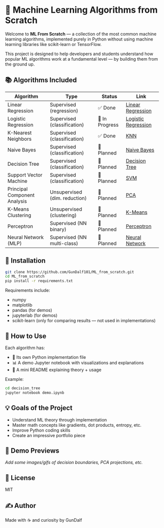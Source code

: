 # 🧠 Machine Learning Algorithms from Scratch

Welcome to **ML From Scratch** — a collection of the most common machine learning algorithms, implemented purely in Python without using machine learning libraries like scikit-learn or TensorFlow.

This project is designed to help developers and students understand how popular ML algorithms work at a fundamental level — by building them from the ground up.

## 📚 Algorithms Included

| Algorithm               | Type                           | Status | Link |
|-------------------------|--------------------------------|--------|------|
| Linear Regression       | Supervised (regression)        | ✅ Done | [Linear Regression](./linear_regression) |
| Logistic Regression     | Supervised (classification)    | 🔄 In Progress | [Logistic Regression](./logistic_regression) |
| K-Nearest Neighbors     | Supervised (classification)    | ✅ Done | [KNN](./knn) |
| Naive Bayes             | Supervised (classification)    | 📝 Planned | [Naive Bayes](./naive_bayes) |
| Decision Tree           | Supervised (classification)    | 📝 Planned | [Decision Tree](./decision_tree) |
| Support Vector Machine  | Supervised (classification)    | 📝 Planned | [SVM](./svm) |
| Principal Component Analysis | Unsupervised (dim. reduction) | 📝 Planned | [PCA](./pca) |
| K-Means Clustering      | Unsupervised (clustering)      | 📝 Planned | [K-Means](./kmeans) |
| Perceptron              | Supervised (NN binary)         | 📝 Planned | [Perceptron](./perceptron) |
| Neural Network (MLP)    | Supervised (NN multi-class)    | 📝 Planned | [Neural Network](./neural_network) |

## 🔧 Installation

```bash
git clone https://github.com/GunDalf101/ML_from_scratch.git
cd ML_from_scratch
pip install -r requirements.txt
```

Requirements include:
- numpy
- matplotlib
- pandas (for demos)
- jupyterlab (for demos)
- scikit-learn (only for comparing results — not used in implementations)

## 🧪 How to Use

Each algorithm has:
- 📄 Its own Python implementation file
- 📊 A demo Jupyter notebook with visualizations and explanations
- 📘 A mini README explaining theory + usage

Example:
```bash
cd decision_tree
jupyter notebook demo.ipynb
```

## 💡 Goals of the Project

- Understand ML theory through implementation
- Master math concepts like gradients, dot products, entropy, etc.
- Improve Python coding skills
- Create an impressive portfolio piece

## 🤖 Demo Previews

*Add some images/gifs of decision boundaries, PCA projections, etc.*

## 📄 License

MIT

## ✍️ Author

Made with ☕ and curiosity by GunDalf